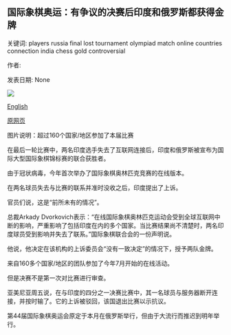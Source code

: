 ## 国际象棋奥运：有争议的决赛后印度和俄罗斯都获得金牌

关键词: players russia final lost tournament olympiad match online countries connection india chess gold controversial

作者: 

发表日期: None

![](https://ichef.bbci.co.uk/news/1024/branded_news/8348/production/_114180633_hi009891314.jpg)

[English](Chess%20Olympiad%3A%20India%20and%20Russia%20both%20get%20gold%20after%20controversial%20final.md)

[原网页](https://www.bbc.com/news/world-53965748)

图片说明：超过160个国家/地区参加了本届比赛

在最后一轮比赛中，两名印度选手失去了互联网连接后，印度和俄罗斯被宣布为国际大型国际象棋锦标赛的联合获胜者。

由于冠状病毒，今年首次举办了国际象棋奥林匹克竞赛的在线版本。

在两名球员失去与比赛的联系并准时没收之后，印度提出了上诉。

官员们说，这是“前所未有的情况”。

总裁Arkady Dvorkovich表示：“在线国际象棋奥林匹克运动会受到全球互联网中断的影响，严重影响了包括印度在内的多个国家。当比赛结果尚不清楚时，两名印度球员受到影响并失去了联系。”国际象棋联合会的一份声明说。

他说，他决定在该机构的上诉委员会“没有一致决定”的情况下，授予两队金牌。

来自160多个国家/地区的团队参加了今年7月开始的在线活动。

但是决赛不是第一次对比赛进行审查。

亚美尼亚周五说，在与印度的四分之一决赛比赛中，其一名球员与服务器断开连接，并按时输了。它的上诉被驳回，该国退出比赛以示抗议。

第44届国际象棋奥运会原定于本月在俄罗斯举行，但由于大流行而推迟到明年举行。